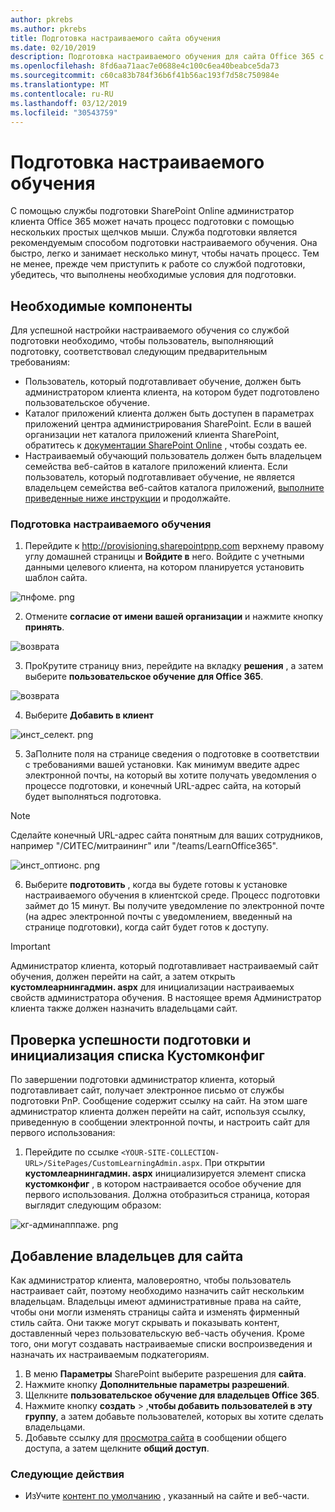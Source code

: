 ```yaml
---
author: pkrebs
ms.author: pkrebs
title: Подготовка настраиваемого сайта обучения
ms.date: 02/10/2019
description: Подготовка настраиваемого обучения для сайта Office 365 с помощью модуля подготовки SharePoint
ms.openlocfilehash: 8fd6aa71aac7e0688e4c100c6ea40beabce5da73
ms.sourcegitcommit: c60ca83b784f36b6f41b56ac193f7d58c750984e
ms.translationtype: MT
ms.contentlocale: ru-RU
ms.lasthandoff: 03/12/2019
ms.locfileid: "30543759"
---
```

# <a name="provision-custom-learning"></a>Подготовка настраиваемого обучения 

С помощью службы подготовки SharePoint Online администратор клиента Office 365 может начать процесс подготовки с помощью нескольких простых щелчков мыши. Служба подготовки является рекомендуемым способом подготовки настраиваемого обучения. Она быстро, легко и занимает несколько минут, чтобы начать процесс. Тем не менее, прежде чем приступить к работе со службой подготовки, убедитесь, что выполнены необходимые условия для подготовки.

## <a name="prerequisites"></a>Необходимые компоненты
 
Для успешной настройки настраиваемого обучения со службой подготовки необходимо, чтобы пользователь, выполняющий подготовку, соответствовал следующим предварительным требованиям: 
 
- Пользователь, который подготавливает обучение, должен быть администратором клиента клиента, на котором будет подготовлено пользовательское обучение.  
- Каталог приложений клиента должен быть доступен в параметрах приложений центра администрирования SharePoint. Если в вашей организации нет каталога приложений клиента SharePoint, обратитесь к [документации SharePoint Online](https://docs.microsoft.com/en-us/sharepoint/use-app-catalog) , чтобы создать ее.  
- Настраиваемый обучающий пользователь должен быть владельцем семейства веб-сайтов в каталоге приложений клиента. Если пользователь, который подготавливает обучение, не является владельцем семейства веб-сайтов каталога приложений, [выполните приведенные ниже инструкции](addappadmin.md) и продолжайте. 

### <a name="to-provision-custom-learning"></a>Подготовка настраиваемого обучения

1. Перейдите к http://provisioning.sharepointpnp.com верхнему правому углу домашней страницы и **Войдите в** него.  Войдите с учетными данными целевого клиента, на котором планируется установить шаблон сайта.

![пнфоме. png](media/inst_signin.png)

2. Отмените **согласие от имени вашей организации** и нажмите кнопку **принять**.

![возврата](media/inst_perms.png)

3. ПроКрутите страницу вниз, перейдите на вкладку **решения** , а затем выберите **пользовательское обучение для Office 365**. 

![возврата](media/inst_select.png)

4. Выберите **Добавить в клиент**

![инст_селект. png](media/inst_add.png)

5. ЗаПолните поля на странице сведения о подготовке в соответствии с требованиями вашей установки. Как минимум введите адрес электронной почты, на который вы хотите получать уведомления о процессе подготовки, и конечный URL-адрес сайта, на который будет выполняться подготовка.  
> [!NOTE]
> Сделайте конечный URL-адрес сайта понятным для ваших сотрудников, например "/СИТЕС/митраининг" или "/teams/LearnOffice365".

![инст_оптионс. png](media/inst_options.png)

6. Выберите **подготовить** , когда вы будете готовы к установке настраиваемого обучения в клиентской среде.  Процесс подготовки займет до 15 минут. Вы получите уведомление по электронной почте (на адрес электронной почты с уведомлением, введенный на странице подготовки), когда сайт будет готов к доступу. 

> [!IMPORTANT]
> Администратор клиента, который подготавливает настраиваемый сайт обучения, должен перейти на сайт, а затем открыть **кустомлеарнингадмин. aspx** для инициализации настраиваемых свойств администратора обучения. В настоящее время Администратор клиента также должен назначить владельцами сайт. 

## <a name="validate-provisioning-success-and-initialize-the-customconfig-list"></a>Проверка успешности подготовки и инициализация списка Кустомконфиг

По завершении подготовки администратор клиента, который подготавливает сайт, получает электронное письмо от службы подготовки PnP. Сообщение содержит ссылку на сайт. На этом шаге администратор клиента должен перейти на сайт, используя ссылку, приведенную в сообщении электронной почты, и настроить сайт для первого использования:

1. Перейдите по ссылке `<YOUR-SITE-COLLECTION-URL>/SitePages/CustomLearningAdmin.aspx`. При открытии **кустомлеарнингадмин. aspx** инициализируется элемент списка **кустомконфиг** , в котором настраивается особое обучение для первого использования. Должна отобразиться страница, которая выглядит следующим образом:

![кг-админапппаже. png](media/cg-adminapppage.png)

## <a name="add-owners-to-site"></a>Добавление владельцев для сайта
Как администратор клиента, маловероятно, чтобы пользователь настраивает сайт, поэтому необходимо назначить сайт нескольким владельцам. Владельцы имеют административные права на сайте, чтобы они могли изменять страницы сайта и изменять фирменный стиль сайта. Они также могут скрывать и показывать контент, доставленный через пользовательскую веб-часть обучения. Кроме того, они могут создавать настраиваемые списки воспроизведения и назначать их настраиваемым подкатегориям.  

1. В меню **Параметры** SharePoint выберите разрешения для **сайта**.
2. Нажмите кнопку **Дополнительные параметры разрешений**.
3. Щелкните **пользовательское обучение для владельцев Office 365**.
4. Нажмите кнопку **создать** > ,**чтобы добавить пользователей в эту группу**, а затем добавьте пользователей, которых вы хотите сделать владельцами. 
5. Добавьте ссылку для [просмотра сайта](https://docs.microsoft.com/en-us/Office365/CustomLearning/custom_explore) в сообщении общего доступа, а затем щелкните **общий доступ**.

### <a name="next-steps"></a>Следующие действия
- ИзУчите [контент по умолчанию](custom_exploresite.md) , указанный на сайте и веб-части.

